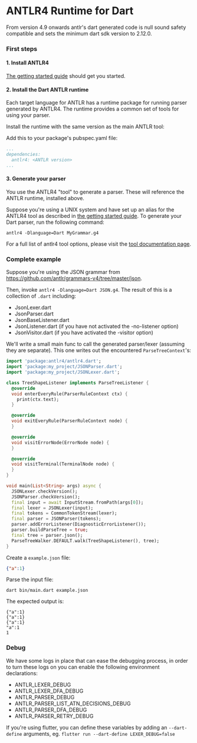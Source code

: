 # ANTLR4 Runtime for Dart

From version 4.9 onwards antlr's dart generated code is null sound safety compatible and sets the minimum dart sdk version to 2.12.0.

### First steps

#### 1. Install ANTLR4

[The getting started guide](https://github.com/antlr/antlr4/blob/master/doc/getting-started.md) 
should get you started.

#### 2. Install the Dart ANTLR runtime

Each target language for ANTLR has a runtime package for running parser 
generated by ANTLR4. The runtime provides a common set of tools for using your parser.

Install the runtime with the same version as the main ANTLR tool:

Add this to your package's pubspec.yaml file:
```yaml
...
dependencies:
  antlr4: <ANTLR version>
...
```

#### 3. Generate your parser

You use the ANTLR4 "tool" to generate a parser. These will reference the ANTLR 
runtime, installed above.

Suppose you're using a UNIX system and have set up an alias for the ANTLR4 tool 
as described in [the getting started guide](https://github.com/antlr/antlr4/blob/master/doc/getting-started.md). 
To generate your Dart parser, run the following command:

```shell script
antlr4 -Dlanguage=Dart MyGrammar.g4
```

For a full list of antlr4 tool options, please visit the 
[tool documentation page](https://github.com/antlr/antlr4/blob/master/doc/tool-options.md).

### Complete example

Suppose you're using the JSON grammar from https://github.com/antlr/grammars-v4/tree/master/json.

Then, invoke `antlr4 -Dlanguage=Dart JSON.g4`. The result of this is a 
collection of `.dart` including:

* JsonLexer.dart
* JsonParser.dart
* JsonBaseListener.dart
* JsonListener.dart (if you have not activated the -no-listener option)
* JsonVisitor.dart (if you have activated the -visitor option)

We'll write a small main func to call the generated parser/lexer 
(assuming they are separate). This one writes out the encountered 
`ParseTreeContext`'s:

```dart
import 'package:antlr4/antlr4.dart';
import 'package:my_project/JSONParser.dart';
import 'package:my_project/JSONLexer.dart';

class TreeShapeListener implements ParseTreeListener {
  @override
  void enterEveryRule(ParserRuleContext ctx) {
    print(ctx.text);
  }

  @override
  void exitEveryRule(ParserRuleContext node) {
  }

  @override
  void visitErrorNode(ErrorNode node) {
  }

  @override
  void visitTerminal(TerminalNode node) {
  }
}

void main(List<String> args) async {
  JSONLexer.checkVersion();
  JSONParser.checkVersion();
  final input = await InputStream.fromPath(args[0]);
  final lexer = JSONLexer(input);
  final tokens = CommonTokenStream(lexer);
  final parser = JSONParser(tokens);
  parser.addErrorListener(DiagnosticErrorListener());
  parser.buildParseTree = true;
  final tree = parser.json();
  ParseTreeWalker.DEFAULT.walk(TreeShapeListener(), tree);
}
```

Create a `example.json` file:
```json
{"a":1}
```

Parse the input file:

```shell script
dart bin/main.dart example.json
```

The expected output is:

```
{"a":1}
{"a":1}
{"a":1}
"a":1
1
```

### Debug

We have some logs in place that can ease the debugging process, in order to turn these logs on you can enable the following environment declarations:

- ANTLR_LEXER_DEBUG
- ANTLR_LEXER_DFA_DEBUG
- ANTLR_PARSER_DEBUG
- ANTLR_PARSER_LIST_ATN_DECISIONS_DEBUG
- ANTLR_PARSER_DFA_DEBUG
- ANTLR_PARSER_RETRY_DEBUG

If you're using flutter, you can define these variables by adding an `--dart-define` arguments, eg. `flutter run --dart-define LEXER_DEBUG=false`
